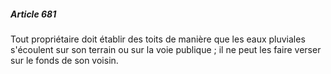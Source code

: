 ##### Article 681

Tout propriétaire doit établir des toits de manière que les eaux pluviales s'écoulent sur son terrain ou sur la voie publique ; il ne peut les faire verser sur le fonds de son voisin.

